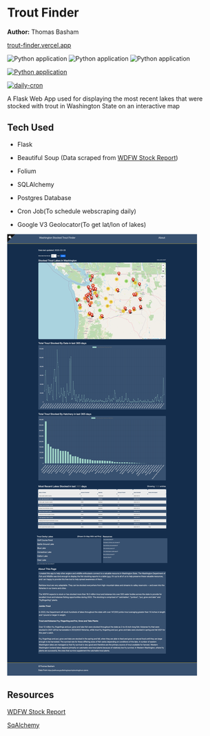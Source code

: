 # Trout Finder

**Author:** Thomas Basham

[trout-finder.vercel.app](https://trout-finder.vercel.app)

![Python application](https://img.shields.io/badge/Flask-23daaf?style=for-the-badge&logo=flask&logoColor=white)
![Python application](https://img.shields.io/badge/PostgreSQL-316192?style=for-the-badge&logo=postgresql&logoColor=white)
![Python application](    https://img.shields.io/badge/Vercel-000?style=for-the-badge&logo=Vercel&logoColor=white)

[![Python application](https://github.com/Thomas-Basham/trout-finder/actions/workflows/python-app.yml/badge.svg)](https://github.com/Thomas-Basham/trout-finder/actions/workflows/python-app.yml)

[![daily-cron](https://github.com/Thomas-Basham/trout-finder/actions/workflows/cron.yaml/badge.svg)](https://github.com/Thomas-Basham/trout-finder/actions/workflows/cron.yaml)

A Flask Web App used for displaying the most recent lakes that were stocked with trout in Washington State on an
interactive map

## Tech Used

* Flask

* Beautiful Soup (Data scraped from [WDFW Stock Report](https://wdfw.wa.gov/fishing/reports/stocking/trout-plants))

* Folium

* SQLAlchemy

* Postgres Database

* Cron Job(To schedule webscraping daily)

* Google V3 Geolocator(To get lat/lon of lakes)

![img](screenshot.webp)

## Resources

[WDFW Stock Report](https://wdfw.wa.gov/fishing/reports/stocking/trout-plants)

[SqAlchemy](https://flask-sqlalchemy.palletsprojects.com/en/2.x/quickstart/)

